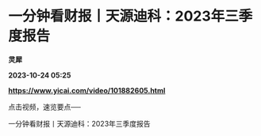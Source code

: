 # 一分钟看财报丨天源迪科：2023年三季度报告
**灵犀**

**2023-10-24 05:25**

**https://www.yicai.com/video/101882605.html**

点击视频，速览要点──

一分钟看财报丨天源迪科：2023年三季度报告